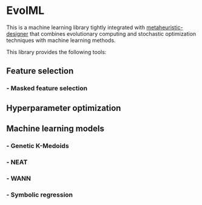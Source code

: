 # EvolML
This is a machine learning library tightly integrated with [metaheuristic-designer](https://github.com/eugenioLR/metaheuristic-designer) that combines evolutionary computing and stochastic optimization techniques with machine learning methods.

This library provides the following tools:

## Feature selection
### - Masked feature selection

## Hyperparameter optimization
<!-- ### - Genetic Algorithm Optimizer  -->

## Machine learning models
### - Genetic K-Medoids
### - NEAT
### - WANN
### - Symbolic regression
